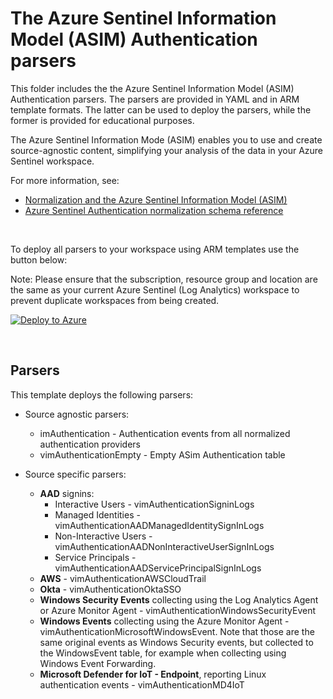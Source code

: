 # The Azure Sentinel Information Model (ASIM) Authentication parsers

This folder includes the the Azure Sentinel Information Model (ASIM) Authentication parsers. The parsers are provided in YAML and in ARM template formats. The latter can be used to deploy the parsers, while the former is provided for educational purposes. 

The Azure Sentinel Information Mode (ASIM) enables you to use and create source-agnostic content, simplifying your analysis of the data in your Azure Sentinel workspace.

For more information, see:

- [Normalization and the Azure Sentinel Information Model (ASIM)](https://aka.ms/AzSentinelNormalization)
- [Azure Sentinel Authentication normalization schema reference](https://aka.ms/AzSentinelAuthenticationDoc)

<br>

To deploy all parsers to your workspace using ARM templates use the button below:

Note: Please ensure that the subscription, resource group and location are the same as your current Azure Sentinel (Log Analytics) workspace to prevent duplicate workspaces from being created.

[![Deploy to Azure](https://aka.ms/deploytoazurebutton)](https://aka.ms/AzSentinelAuthenticationARM)

<br>

## Parsers

This template deploys the following parsers:

- Source agnostic parsers:
  - imAuthentication - Authentication events from all normalized authentication providers
  - vimAuthenticationEmpty - Empty ASim Authentication table

- Source specific parsers:
  - **AAD** signins:
    - Interactive Users - vimAuthenticationSigninLogs
    - Managed Identities - vimAuthenticationAADManagedIdentitySignInLogs
    - Non-Interactive Users - vimAuthenticationAADNonInteractiveUserSignInLogs
    - Service Principals - vimAuthenticationAADServicePrincipalSignInLogs
  - **AWS** - vimAuthenticationAWSCloudTrail
  - **Okta** - vimAuthenticationOktaSSO
  - **Windows Security Events** collecting using the Log Analytics Agent or Azure Monitor Agent - vimAuthenticationWindowsSecurityEvent
  - **Windows Events** collecting using the Azure Monitor Agent - vimAuthenticationMicrosoftWindowsEvent. Note that those are the same original events as Windows Security events, but collected to the WindowsEvent table, for example when collecting using Windows Event Forwarding.
  - **Microsoft Defender for IoT - Endpoint**, reporting Linux authentication events - vimAuthenticationMD4IoT
